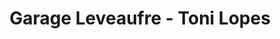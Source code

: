 ---
title: "Garage Leveaufre - Toni Lopes"
url: /cherbourg-en-cotentin/garage-leveaufre-toni-lopes/
shop: Autowerkstatt
---